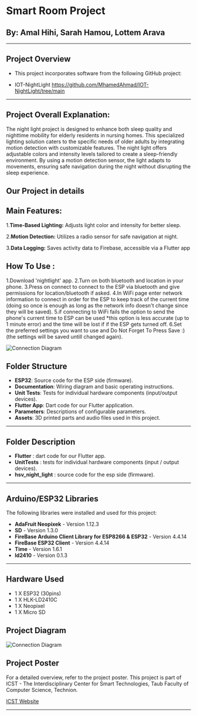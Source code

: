 # Smart Room Project

## By: Amal Hihi, Sarah Hamou, Lottem Arava

---

## Project Overview

- This project incorporates software from the following GitHub project:

- IOT-NightLight https://github.com/MhamedAhmad/IOT-NightLight/tree/main

---

## Project Overall Explanation:


The night light project is designed to enhance both sleep quality and nighttime mobility for elderly residents in nursing homes. This specialized lighting solution caters to the specific needs of older adults by integrating motion detection with customizable features. The night light offers adjustable colors and intensity levels tailored to create a sleep-friendly environment. By using a motion detection sensor, the light adapts to movements, ensuring safe navigation during the night without disrupting the sleep experience.

## Our Project in details

## Main Features: 
1.**Time-Based Lighting:** Adjusts light color and intensity for better sleep.

2.**Motion Detection:** Utilizes a radio sensor for safe navigation at night.

3.**Data Logging:** Saves activity data to Firebase, accessible via a Flutter app

## How To Use : 

1.Download 'nightlight' app.
2.Turn on both bluetooth and location in your phone.
3.Press on connect to connect to the ESP via bluetooth and give permissions for location/bluetooth if asked.
4.In WiFi page enter network information to connect in order for the ESP to keep track of the current time (doing so once is enough as long as the network info doesn't change since they will be saved).
5.if connecting to WiFi fails the option to send the phone's current time to ESP can be used *this option is less accurate (up to 1 minute error) and the time will be lost if if the ESP gets turned off.
6.Set the preferred settings you want to use and Do Not Forget To Press Save :) (the settings will be saved untill changed again).

![Connection Diagram](https://github.com/lottemarava/S24-IoT-SmartRoom/blob/main/lighttranstiojn.PNG)

## Folder Structure

- **ESP32**: Source code for the ESP side (firmware).
- **Documentation**: Wiring diagram and basic operating instructions.
- **Unit Tests**: Tests for individual hardware components (input/output devices).
- **Flutter App**: Dart code for our Flutter application.
- **Parameters**: Descriptions of configurable parameters.
- **Assets**: 3D printed parts and audio files used in this project.

---
## Folder Description
- **Flutter** : dart code for our Flutter app.
- **UnitTests** : tests for individual hardware components (input / output devices).
- **hsv_night_light** : source code for the esp side (firmware).
---
## Arduino/ESP32 Libraries

The following libraries were installed and used for this project:

- **AdaFruit Neopixek** - Version 1.12.3
- **SD** - Version 1.3.0
- **FireBase Arduino Client Library for ESP8266 & ESP32** - Version 4.4.14
- **FireBase ESP32 Client** - Version 4.4.14
- **Time** - Version 1.6.1
- **ld2410** - Version 0.1.3

---
## Hardware Used
- 1 X ESP32 (30pins)
- 1 X HLK-LD2410C
- 1 X Neopixel 
- 1 X Micro SD 

## Project Diagram
![Connection Diagram](https://github.com/lottemarava/S24-IoT-SmartRoom/blob/main/connectionDiagram.png)

## Project Poster
For a detailed overview, refer to the project poster. This project is part of ICST - The Interdisciplinary Center for Smart Technologies, Taub Faculty of Computer Science, Technion.

[ICST Website](https://icst.cs.technion.ac.il/)

---
